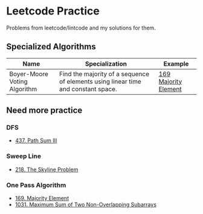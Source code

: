 # Leetcode Practice
Problems from leetcode/lintcode and my solutions for them.  

## Specialized Algorithms 
|  Name  | Specialization | Example |
| ------ | -------------- | ------- |
| Boyer-Moore Voting Algorithm | Find the majority of a sequence of elements using linear time and constant space. | [169 Majority Element](code/list/169_majority_element.py) |

## Need more practice

### DFS
- [437. Path Sum III](code/binary_tree_and_tree-based_dfs/437_path_sum_iii.py)

### Sweep Line
- [218. The Skyline Problem](code/sweep_line/218_the_skyline_problem.py)

### One Pass Algorithm
- [169. Majority Element](code/list/169_majority_element.py)
- [1031. Maximum Sum of Two Non-Overlapping Subarrays](code/list/1031_maximun_sum_of_two_non_overlapping_subarrays.py)
